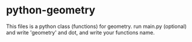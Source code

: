 # python-geometry
This files is a python class (functions) for geometry. run main.py (optional) and write 'geometry' and dot, and write your functions name.
